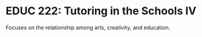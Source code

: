 # EDUC 222: Tutoring in the Schools IV

Focuses on the relationship among arts, creativity, and education.